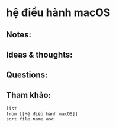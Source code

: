 # hệ điều hành macOS

## Notes:


## Ideas & thoughts:

## Questions:


## Tham khảo:
```dataview
list
from [[Hệ điều hành macOS]]
sort file.name asc
```